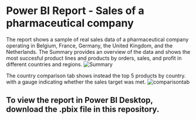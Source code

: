 # Power BI Report - Sales of a pharmaceutical company

The report shows a sample of real sales data of a pharmaceutical company operating in Belgium, France, Germany, the United Kingdom, and the Netherlands.
The Summary provides an overview of the data and shows the most succesful product lines and products by orders, sales, and profit in different countries and regions.
![Summary](https://user-images.githubusercontent.com/120795430/229343320-75f19d60-14b4-4f42-b7a4-227367ac68fa.png)

The country comparison tab shows instead the top 5 products by country. with a gauge indicating whether the sales target was met.
![comparisontab](https://user-images.githubusercontent.com/120795430/229343329-aff0df56-5c4f-4ff0-a047-506b7a2dfe1d.png)

## To view the report in Power BI Desktop, download the .pbix file in this repository.
